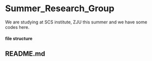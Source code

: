 # Summer_Research_Group
We are studying at SCS institute, ZJU this summer and we have some codes here.

#### file structure
README.md
---
